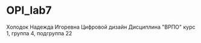 # OPI_lab7
Холодок Надежда Игоревна
Цифровой дизайн
Дисциплина "ВРПО"
курс 1, группа 4, подгруппа 22
